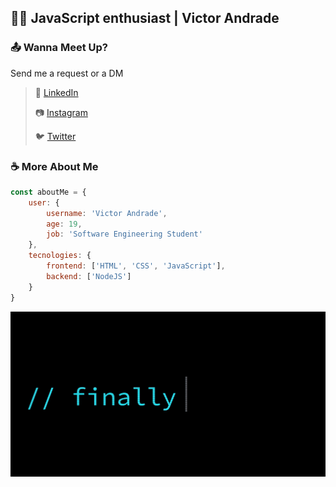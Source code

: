 ## 👨‍💻 JavaScript enthusiast | Victor Andrade

### 📤 Wanna Meet Up?

Send me a request or a DM

> 💼 [LinkedIn](https://linkedin.com/in/victoandrad)
> >
> 📷 [Instagram](https://instagram.com/victoandrad)
> >
> 🐦 [Twitter](https://twitter.com/victoandrad_)

### ☕ More About Me

```javascript
const aboutMe = {
    user: {
        username: 'Victor Andrade',
        age: 19,
        job: 'Software Engineering Student'
    },
    tecnologies: {
        frontend: ['HTML', 'CSS', 'JavaScript'],
        backend: ['NodeJS']
    }
}
```

![GIF](1_mB6YLIGqIk1hTzU6Fb12zQ.gif)
